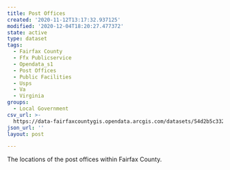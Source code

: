 ```yaml
---
title: Post Offices
created: '2020-11-12T13:17:32.937125'
modified: '2020-12-04T18:20:27.477372'
state: active
type: dataset
tags:
  - Fairfax County
  - Ffx Publicservice
  - Opendata_s1
  - Post Offices
  - Public Facilities
  - Usps
  - Va
  - Virginia
groups:
  - Local Government
csv_url: >-
  https://data-fairfaxcountygis.opendata.arcgis.com/datasets/54d2b5c3322b4ca5a384a146202a8f78_8.csv?outSR=%7B%22latestWkid%22%3A2283%2C%22wkid%22%3A102746%7D
json_url: ''
layout: post

---
```

The locations of the post offices within Fairfax County.
